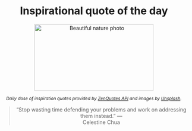 
<div align="center">

# Inspirational quote of the day

<img src="./data/photo.jpeg" alt="Beautiful nature photo" width="320" height="180">

<sub><i>Daily dose of inspiration quotes provided by [ZenQuotes API](https://zenquotes.io/) and images by [Unsplash](https://unsplash.com/).</i></sub>


<blockquote>&ldquo;Stop wasting time defending your problems and work on addressing them instead.&rdquo; &mdash; <footer>Celestine Chua</footer></blockquote>

</div>
